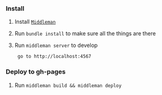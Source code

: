 ### Install

  1. Install [`Middleman`](https://middlemanapp.com/basics/install/)

  2. Run `bundle install` to make sure all the things are there

  3. Run `middleman server` to develop 

          go to http://localhost:4567

### Deploy to gh-pages

  1. Run `middleman build && middleman deploy`
